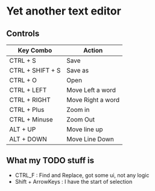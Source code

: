 # Yet another text editor

## Controls

| Key Combo        | Action            |
| ---------------- | ----------------- |
| CTRL + S         | Save              |
| CTRL + SHIFT + S | Save as           |
| CTRL + O         | Open              |
| CTRL + LEFT      | Move Left a word  |
| CTRL + RIGHT     | Move Right a word |
| CTRL + Plus      | Zoom in           |
| CTRL + Minuse    | Zoom Out          |
| ALT + UP         | Move line up      |
| ALT + DOWN       | Move Line Down    |

## What my TODO stuff is
- CTRL_F : Find and Replace, got some ui, not any logic
- Shift + ArrowKeys : I have the start of selection